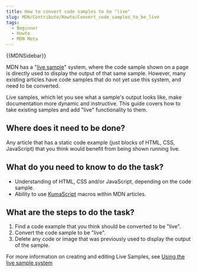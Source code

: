 ```yaml
---
title: How to convert code samples to be "live"
slug: MDN/Contribute/Howto/Convert_code_samples_to_be_live
tags:
  - Beginner
  - Howto
  - MDN Meta
---
```

{{MDNSidebar}}

MDN has a "[live sample](/en-US/docs/MDN/Structures/Live_samples)" system, where the code sample shown on a page is directly used to display the output of that same sample. However, many existing articles have code samples that do not yet use this system, and need to be converted.

Live samples, which let you see what a sample's output looks like, make documentation more dynamic and instructive. This guide covers how to take existing samples and add "live" functionality to them.

## Where does it need to be done?

Any article that has a static code example (just blocks of HTML, CSS, JavaScript) that you think would benefit from being shown running live.

## What do you need to know to do the task?

- Understanding of HTML, CSS and/or JavaScript, depending on the code sample.
- Ability to use [KumaScript](/en-US/docs/MDN/Tools/KumaScript) macros within MDN articles.

## What are the steps to do the task?

1. Find a code example that you think should be converted to be "live".
2. Convert the code sample to be "live".
3. Delete any code or image that was previously used to display the output of the sample.

For more information on creating and editing Live Samples, see [Using the live sample system](/en-US/docs/MDN/Structures/Live_samples)
